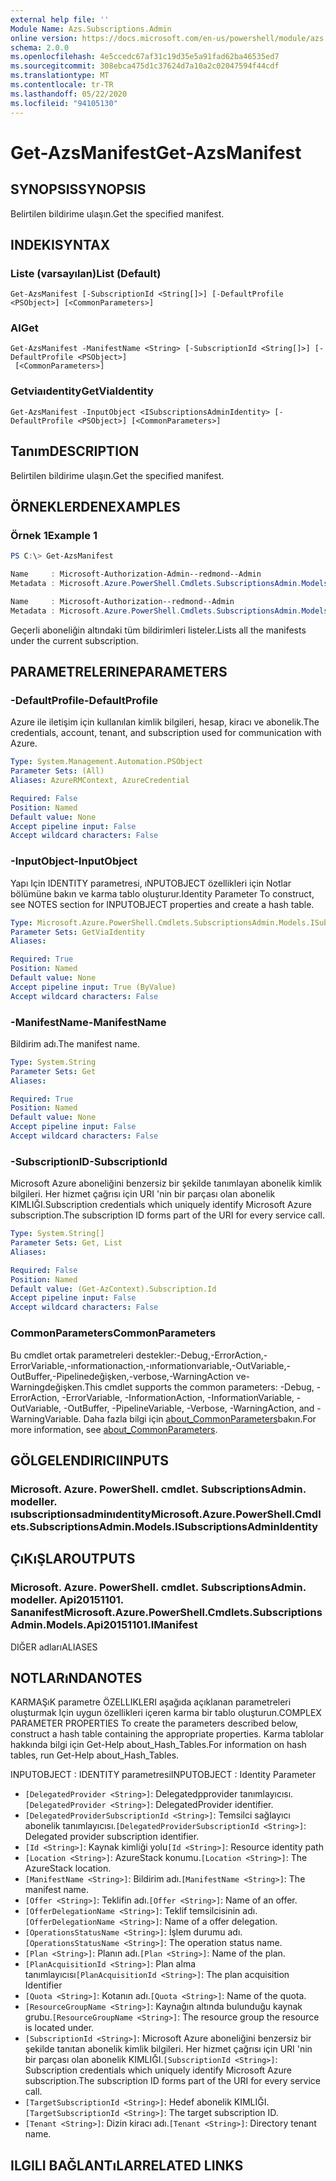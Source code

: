 ```yaml
---
external help file: ''
Module Name: Azs.Subscriptions.Admin
online version: https://docs.microsoft.com/en-us/powershell/module/azs.subscriptions.admin/get-azsmanifest
schema: 2.0.0
ms.openlocfilehash: 4e5ccedc67af31c19d35e5a91fad62ba46535ed7
ms.sourcegitcommit: 308ebca475d1c37624d7a10a2c02047594f44cdf
ms.translationtype: MT
ms.contentlocale: tr-TR
ms.lasthandoff: 05/22/2020
ms.locfileid: "94105130"
---
```

# <span data-ttu-id="b229f-101">Get-AzsManifest</span><span class="sxs-lookup"><span data-stu-id="b229f-101">Get-AzsManifest</span></span>

## <span data-ttu-id="b229f-102">SYNOPSIS</span><span class="sxs-lookup"><span data-stu-id="b229f-102">SYNOPSIS</span></span>
<span data-ttu-id="b229f-103">Belirtilen bildirime ulaşın.</span><span class="sxs-lookup"><span data-stu-id="b229f-103">Get the specified manifest.</span></span>

## <span data-ttu-id="b229f-104">INDEKI</span><span class="sxs-lookup"><span data-stu-id="b229f-104">SYNTAX</span></span>

### <span data-ttu-id="b229f-105">Liste (varsayılan)</span><span class="sxs-lookup"><span data-stu-id="b229f-105">List (Default)</span></span>
```
Get-AzsManifest [-SubscriptionId <String[]>] [-DefaultProfile <PSObject>] [<CommonParameters>]
```

### <span data-ttu-id="b229f-106">Al</span><span class="sxs-lookup"><span data-stu-id="b229f-106">Get</span></span>
```
Get-AzsManifest -ManifestName <String> [-SubscriptionId <String[]>] [-DefaultProfile <PSObject>]
 [<CommonParameters>]
```

### <span data-ttu-id="b229f-107">Getviaıdentity</span><span class="sxs-lookup"><span data-stu-id="b229f-107">GetViaIdentity</span></span>
```
Get-AzsManifest -InputObject <ISubscriptionsAdminIdentity> [-DefaultProfile <PSObject>] [<CommonParameters>]
```

## <span data-ttu-id="b229f-108">Tanım</span><span class="sxs-lookup"><span data-stu-id="b229f-108">DESCRIPTION</span></span>
<span data-ttu-id="b229f-109">Belirtilen bildirime ulaşın.</span><span class="sxs-lookup"><span data-stu-id="b229f-109">Get the specified manifest.</span></span>

## <span data-ttu-id="b229f-110">ÖRNEKLERDEN</span><span class="sxs-lookup"><span data-stu-id="b229f-110">EXAMPLES</span></span>

### <span data-ttu-id="b229f-111">Örnek 1</span><span class="sxs-lookup"><span data-stu-id="b229f-111">Example 1</span></span>
```powershell
PS C:\> Get-AzsManifest

Name     : Microsoft-Authorization-Admin--redmond--Admin
Metadata : Microsoft.Azure.PowerShell.Cmdlets.SubscriptionsAdmin.Models.Api20151101.ManifestMetadata

Name     : Microsoft-Authorization--redmond--Admin
Metadata : Microsoft.Azure.PowerShell.Cmdlets.SubscriptionsAdmin.Models.Api20151101.ManifestMetadata
```

<span data-ttu-id="b229f-112">Geçerli aboneliğin altındaki tüm bildirimleri listeler.</span><span class="sxs-lookup"><span data-stu-id="b229f-112">Lists all the manifests under the current subscription.</span></span>

## <span data-ttu-id="b229f-113">PARAMETRELERINE</span><span class="sxs-lookup"><span data-stu-id="b229f-113">PARAMETERS</span></span>

### <span data-ttu-id="b229f-114">-DefaultProfile</span><span class="sxs-lookup"><span data-stu-id="b229f-114">-DefaultProfile</span></span>
<span data-ttu-id="b229f-115">Azure ile iletişim için kullanılan kimlik bilgileri, hesap, kiracı ve abonelik.</span><span class="sxs-lookup"><span data-stu-id="b229f-115">The credentials, account, tenant, and subscription used for communication with Azure.</span></span>

```yaml
Type: System.Management.Automation.PSObject
Parameter Sets: (All)
Aliases: AzureRMContext, AzureCredential

Required: False
Position: Named
Default value: None
Accept pipeline input: False
Accept wildcard characters: False

```

### <span data-ttu-id="b229f-116">-InputObject</span><span class="sxs-lookup"><span data-stu-id="b229f-116">-InputObject</span></span>
<span data-ttu-id="b229f-117">Yapı Için IDENTITY parametresi, ıNPUTOBJECT özellikleri için Notlar bölümüne bakın ve karma tablo oluşturur.</span><span class="sxs-lookup"><span data-stu-id="b229f-117">Identity Parameter To construct, see NOTES section for INPUTOBJECT properties and create a hash table.</span></span>

```yaml
Type: Microsoft.Azure.PowerShell.Cmdlets.SubscriptionsAdmin.Models.ISubscriptionsAdminIdentity
Parameter Sets: GetViaIdentity
Aliases:

Required: True
Position: Named
Default value: None
Accept pipeline input: True (ByValue)
Accept wildcard characters: False

```

### <span data-ttu-id="b229f-118">-ManifestName</span><span class="sxs-lookup"><span data-stu-id="b229f-118">-ManifestName</span></span>
<span data-ttu-id="b229f-119">Bildirim adı.</span><span class="sxs-lookup"><span data-stu-id="b229f-119">The manifest name.</span></span>

```yaml
Type: System.String
Parameter Sets: Get
Aliases:

Required: True
Position: Named
Default value: None
Accept pipeline input: False
Accept wildcard characters: False

```

### <span data-ttu-id="b229f-120">-SubscriptionID</span><span class="sxs-lookup"><span data-stu-id="b229f-120">-SubscriptionId</span></span>
<span data-ttu-id="b229f-121">Microsoft Azure aboneliğini benzersiz bir şekilde tanımlayan abonelik kimlik bilgileri. Her hizmet çağrısı için URI 'nin bir parçası olan abonelik KIMLIĞI.</span><span class="sxs-lookup"><span data-stu-id="b229f-121">Subscription credentials which uniquely identify Microsoft Azure subscription.The subscription ID forms part of the URI for every service call.</span></span>

```yaml
Type: System.String[]
Parameter Sets: Get, List
Aliases:

Required: False
Position: Named
Default value: (Get-AzContext).Subscription.Id
Accept pipeline input: False
Accept wildcard characters: False

```

### <span data-ttu-id="b229f-122">CommonParameters</span><span class="sxs-lookup"><span data-stu-id="b229f-122">CommonParameters</span></span>
<span data-ttu-id="b229f-123">Bu cmdlet ortak parametreleri destekler:-Debug,-ErrorAction,-ErrorVariable,-ınformationaction,-ınformationvariable,-OutVariable,-OutBuffer,-Pipelinedeğişken,-verbose,-WarningAction ve-Warningdeğişken.</span><span class="sxs-lookup"><span data-stu-id="b229f-123">This cmdlet supports the common parameters: -Debug, -ErrorAction, -ErrorVariable, -InformationAction, -InformationVariable, -OutVariable, -OutBuffer, -PipelineVariable, -Verbose, -WarningAction, and -WarningVariable.</span></span> <span data-ttu-id="b229f-124">Daha fazla bilgi için [about_CommonParameters](http://go.microsoft.com/fwlink/?LinkID=113216)bakın.</span><span class="sxs-lookup"><span data-stu-id="b229f-124">For more information, see [about_CommonParameters](http://go.microsoft.com/fwlink/?LinkID=113216).</span></span>

## <span data-ttu-id="b229f-125">GÖLGELENDIRICI</span><span class="sxs-lookup"><span data-stu-id="b229f-125">INPUTS</span></span>

### <span data-ttu-id="b229f-126">Microsoft. Azure. PowerShell. cmdlet. SubscriptionsAdmin. modeller. ısubscriptionsadminıdentity</span><span class="sxs-lookup"><span data-stu-id="b229f-126">Microsoft.Azure.PowerShell.Cmdlets.SubscriptionsAdmin.Models.ISubscriptionsAdminIdentity</span></span>

## <span data-ttu-id="b229f-127">ÇıKıŞLAR</span><span class="sxs-lookup"><span data-stu-id="b229f-127">OUTPUTS</span></span>

### <span data-ttu-id="b229f-128">Microsoft. Azure. PowerShell. cmdlet. SubscriptionsAdmin. modeller. Api20151101. Sananifest</span><span class="sxs-lookup"><span data-stu-id="b229f-128">Microsoft.Azure.PowerShell.Cmdlets.SubscriptionsAdmin.Models.Api20151101.IManifest</span></span>

<span data-ttu-id="b229f-129">DIĞER adları</span><span class="sxs-lookup"><span data-stu-id="b229f-129">ALIASES</span></span>

## <span data-ttu-id="b229f-130">NOTLARıNDA</span><span class="sxs-lookup"><span data-stu-id="b229f-130">NOTES</span></span>

<span data-ttu-id="b229f-131">KARMAŞıK parametre ÖZELLIKLERI aşağıda açıklanan parametreleri oluşturmak Için uygun özellikleri içeren karma bir tablo oluşturun.</span><span class="sxs-lookup"><span data-stu-id="b229f-131">COMPLEX PARAMETER PROPERTIES To create the parameters described below, construct a hash table containing the appropriate properties.</span></span> <span data-ttu-id="b229f-132">Karma tablolar hakkında bilgi için Get-Help about_Hash_Tables.</span><span class="sxs-lookup"><span data-stu-id="b229f-132">For information on hash tables, run Get-Help about_Hash_Tables.</span></span>

<span data-ttu-id="b229f-133">INPUTOBJECT <ISubscriptionsAdminIdentity> : IDENTITY parametresi</span><span class="sxs-lookup"><span data-stu-id="b229f-133">INPUTOBJECT <ISubscriptionsAdminIdentity>: Identity Parameter</span></span>
  - <span data-ttu-id="b229f-134">`[DelegatedProvider <String>]`: Delegatedpprovider tanımlayıcısı.</span><span class="sxs-lookup"><span data-stu-id="b229f-134">`[DelegatedProvider <String>]`: DelegatedProvider identifier.</span></span>
  - <span data-ttu-id="b229f-135">`[DelegatedProviderSubscriptionId <String>]`: Temsilci sağlayıcı abonelik tanımlayıcısı.</span><span class="sxs-lookup"><span data-stu-id="b229f-135">`[DelegatedProviderSubscriptionId <String>]`: Delegated provider subscription identifier.</span></span>
  - <span data-ttu-id="b229f-136">`[Id <String>]`: Kaynak kimliği yolu</span><span class="sxs-lookup"><span data-stu-id="b229f-136">`[Id <String>]`: Resource identity path</span></span>
  - <span data-ttu-id="b229f-137">`[Location <String>]`: AzureStack konumu.</span><span class="sxs-lookup"><span data-stu-id="b229f-137">`[Location <String>]`: The AzureStack location.</span></span>
  - <span data-ttu-id="b229f-138">`[ManifestName <String>]`: Bildirim adı.</span><span class="sxs-lookup"><span data-stu-id="b229f-138">`[ManifestName <String>]`: The manifest name.</span></span>
  - <span data-ttu-id="b229f-139">`[Offer <String>]`: Teklifin adı.</span><span class="sxs-lookup"><span data-stu-id="b229f-139">`[Offer <String>]`: Name of an offer.</span></span>
  - <span data-ttu-id="b229f-140">`[OfferDelegationName <String>]`: Teklif temsilcisinin adı.</span><span class="sxs-lookup"><span data-stu-id="b229f-140">`[OfferDelegationName <String>]`: Name of a offer delegation.</span></span>
  - <span data-ttu-id="b229f-141">`[OperationsStatusName <String>]`: İşlem durumu adı.</span><span class="sxs-lookup"><span data-stu-id="b229f-141">`[OperationsStatusName <String>]`: The operation status name.</span></span>
  - <span data-ttu-id="b229f-142">`[Plan <String>]`: Planın adı.</span><span class="sxs-lookup"><span data-stu-id="b229f-142">`[Plan <String>]`: Name of the plan.</span></span>
  - <span data-ttu-id="b229f-143">`[PlanAcquisitionId <String>]`: Plan alma tanımlayıcısı</span><span class="sxs-lookup"><span data-stu-id="b229f-143">`[PlanAcquisitionId <String>]`: The plan acquisition Identifier</span></span>
  - <span data-ttu-id="b229f-144">`[Quota <String>]`: Kotanın adı.</span><span class="sxs-lookup"><span data-stu-id="b229f-144">`[Quota <String>]`: Name of the quota.</span></span>
  - <span data-ttu-id="b229f-145">`[ResourceGroupName <String>]`: Kaynağın altında bulunduğu kaynak grubu.</span><span class="sxs-lookup"><span data-stu-id="b229f-145">`[ResourceGroupName <String>]`: The resource group the resource is located under.</span></span>
  - <span data-ttu-id="b229f-146">`[SubscriptionId <String>]`: Microsoft Azure aboneliğini benzersiz bir şekilde tanıtan abonelik kimlik bilgileri. Her hizmet çağrısı için URI 'nin bir parçası olan abonelik KIMLIĞI.</span><span class="sxs-lookup"><span data-stu-id="b229f-146">`[SubscriptionId <String>]`: Subscription credentials which uniquely identify Microsoft Azure subscription.The subscription ID forms part of the URI for every service call.</span></span>
  - <span data-ttu-id="b229f-147">`[TargetSubscriptionId <String>]`: Hedef abonelik KIMLIĞI.</span><span class="sxs-lookup"><span data-stu-id="b229f-147">`[TargetSubscriptionId <String>]`: The target subscription ID.</span></span>
  - <span data-ttu-id="b229f-148">`[Tenant <String>]`: Dizin kiracı adı.</span><span class="sxs-lookup"><span data-stu-id="b229f-148">`[Tenant <String>]`: Directory tenant name.</span></span>

## <span data-ttu-id="b229f-149">ILGILI BAĞLANTıLAR</span><span class="sxs-lookup"><span data-stu-id="b229f-149">RELATED LINKS</span></span>

